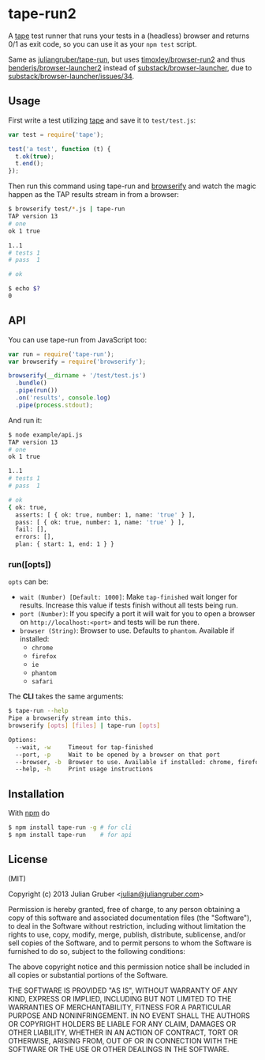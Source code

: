 
# tape-run2

A [tape](https://github.com/substack/tape) test runner that runs your tests in
a (headless) browser and returns 0/1 as exit code, so you can use it as your
`npm test` script.

Same as [juliangruber/tape-run](https://github.com/juliangruber/tape-run), but uses [timoxley/browser-run2](http://npm.im/browser-run2) and thus
[benderjs/browser-launcher2](https://github.com/benderjs/browser-launcher2) instead of [substack/browser-launcher](https://github.com/substack/browser-launcher), due to [substack/browser-launcher/issues/34](https://github.com/substack/browser-launcher/issues/34).

## Usage

First write a test utilizing [tape](https://github.com/substack/tape) and save
it to `test/test.js`:

```js
var test = require('tape');

test('a test', function (t) {
  t.ok(true);
  t.end();
});
```

Then run this command using tape-run and
[browserify](https://github.com/substack/browserify) and watch the magic happen
as the TAP results stream in from a browser:

```bash
$ browserify test/*.js | tape-run
TAP version 13
# one
ok 1 true

1..1
# tests 1
# pass  1

# ok

$ echo $?
0
```

## API

You can use tape-run from JavaScript too:

```js
var run = require('tape-run');
var browserify = require('browserify');

browserify(__dirname + '/test/test.js')
  .bundle()
  .pipe(run())
  .on('results', console.log)
  .pipe(process.stdout);
```

And run it:

```bash
$ node example/api.js
TAP version 13
# one
ok 1 true

1..1
# tests 1
# pass  1

# ok
{ ok: true,
  asserts: [ { ok: true, number: 1, name: 'true' } ],
  pass: [ { ok: true, number: 1, name: 'true' } ],
  fail: [],
  errors: [],
  plan: { start: 1, end: 1 } }
```

### run([opts])

`opts` can be:

* `wait (Number) [Default: 1000]`: Make `tap-finished` wait longer for results.
Increase this value if tests finish without all tests being run.
* `port (Number)`: If you specify a port it will wait for you to open a browser
on `http://localhost:<port>` and tests will be run there.
* `browser (String)`: Browser to use. Defaults to `phantom`. Available if installed:
  * `chrome`
  * `firefox`
  * `ie`
  * `phantom`
  * `safari`

The **CLI** takes the same arguments:

```bash
$ tape-run --help
Pipe a browserify stream into this.
browserify [opts] [files] | tape-run [opts]

Options:
  --wait, -w     Timeout for tap-finished
  --port, -p     Wait to be opened by a browser on that port
  --browser, -b  Browser to use. Available if installed: chrome, firefox, ie, phantom, safari  [default: "phantom"]
  --help, -h     Print usage instructions

```

## Installation

With [npm](http://npmjs.org) do

```bash
$ npm install tape-run -g # for cli
$ npm install tape-run    # for api
```

## License

(MIT)

Copyright (c) 2013 Julian Gruber &lt;julian@juliangruber.com&gt;

Permission is hereby granted, free of charge, to any person obtaining a copy of
this software and associated documentation files (the "Software"), to deal in
the Software without restriction, including without limitation the rights to
use, copy, modify, merge, publish, distribute, sublicense, and/or sell copies
of the Software, and to permit persons to whom the Software is furnished to do
so, subject to the following conditions:

The above copyright notice and this permission notice shall be included in all
copies or substantial portions of the Software.

THE SOFTWARE IS PROVIDED "AS IS", WITHOUT WARRANTY OF ANY KIND, EXPRESS OR
IMPLIED, INCLUDING BUT NOT LIMITED TO THE WARRANTIES OF MERCHANTABILITY,
FITNESS FOR A PARTICULAR PURPOSE AND NONINFRINGEMENT. IN NO EVENT SHALL THE
AUTHORS OR COPYRIGHT HOLDERS BE LIABLE FOR ANY CLAIM, DAMAGES OR OTHER
LIABILITY, WHETHER IN AN ACTION OF CONTRACT, TORT OR OTHERWISE, ARISING FROM,
OUT OF OR IN CONNECTION WITH THE SOFTWARE OR THE USE OR OTHER DEALINGS IN THE
SOFTWARE.
